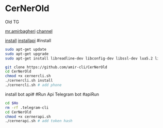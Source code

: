 # CerNerOld
Old TG

[mr.amirbagheri](https://telegram.me/mrcliapi)
[channel](https://telegram.me/CerNerCH)

[install](#install)
[installapi](#apiRun)
#install 

```sh
sudo apt-get update
sudo apt-get upgrade
sudo apt-get install libreadline-dev libconfig-dev libssl-dev lua5.2 liblua5.2-dev lua-socket lua-sec lua-expat libevent-dev make unzip git redis-server autoconf g++ libjansson-dev libpython-dev expat libexpat1-dev
```

```sh
git clone https://github.com/amir-cli/CerNerOld
cd CerNerOld 
chmod +x cernercli.sh
./cernercli.sh install
./cernercli.sh # add phone
```

install bot api#
#Run Api Telegram bot
#apiRun
```sh
cd $Ho
rm -rf .telegram-cli
cd CerNerOld
chmod +x cernerapi.sh
./cernerapi.sh # add token hash
```
